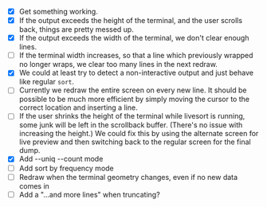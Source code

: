 * [x] Get something working.
* [x] If the output exceeds the height of the terminal, and the user
      scrolls back, things are pretty messed up.
* [x] If the output exceeds the width of the terminal, we don't clear
      enough lines.
* [ ] If the terminal width increases, so that a line which previously
      wrapped no longer wraps, we clear too many lines in the next redraw.
* [x] We could at least try to detect a non-interactive output and just behave
      like regular `sort`.
* [ ] Currently we redraw the entire screen on every new line.  It should be
      possible to be much more efficient by simply moving the cursor to the
      correct location and inserting a line.
* [ ] If the user shrinks the height of the terminal while livesort is running,
      some junk will be left in the scrollback buffer.  (There's no issue
      with increasing the height.)  We could fix this by using the alternate
      screen for live preview and then switching back to the regular screen
      for the final dump.
* [x] Add --uniq --count mode
* [ ] Add sort by frequency mode
* [ ] Redraw when the terminal geometry changes, even if no new data comes in
* [ ] Add a "...and <N> more lines" when truncating?
